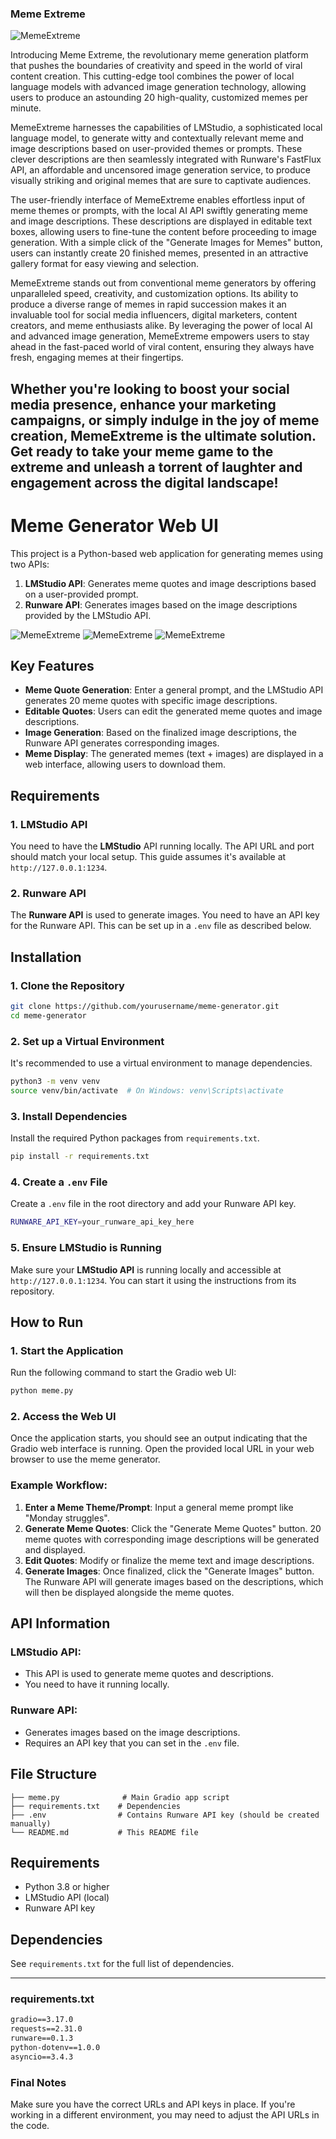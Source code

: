 ### Meme Extreme

![MemeExtreme](MemeExtreme.png)

Introducing Meme Extreme, the revolutionary meme generation platform that pushes the boundaries of creativity and speed in the world of viral content creation. This cutting-edge tool combines the power of local language models with advanced image generation technology, allowing users to produce an astounding 20 high-quality, customized memes per minute.

MemeExtreme harnesses the capabilities of LMStudio, a sophisticated local language model, to generate witty and contextually relevant meme and image descriptions based on user-provided themes or prompts. These clever descriptions are then seamlessly integrated with Runware's FastFlux API, an affordable and uncensored image generation service, to produce visually striking and original memes that are sure to captivate audiences.

The user-friendly interface of MemeExtreme enables effortless input of meme themes or prompts, with the local AI API swiftly generating meme and image descriptions. These descriptions are displayed in editable text boxes, allowing users to fine-tune the content before proceeding to image generation. With a simple click of the "Generate Images for Memes" button, users can instantly create 20 finished memes, presented in an attractive gallery format for easy viewing and selection.

MemeExtreme stands out from conventional meme generators by offering unparalleled speed, creativity, and customization options. Its ability to produce a diverse range of memes in rapid succession makes it an invaluable tool for social media influencers, digital marketers, content creators, and meme enthusiasts alike. By leveraging the power of local AI and advanced image generation, MemeExtreme empowers users to stay ahead in the fast-paced world of viral content, ensuring they always have fresh, engaging memes at their fingertips.

Whether you're looking to boost your social media presence, enhance your marketing campaigns, or simply indulge in the joy of meme creation, MemeExtreme is the ultimate solution. Get ready to take your meme game to the extreme and unleash a torrent of laughter and engagement across the digital landscape!
---

# Meme Generator Web UI

This project is a Python-based web application for generating memes using two APIs:
1. **LMStudio API**: Generates meme quotes and image descriptions based on a user-provided prompt.
2. **Runware API**: Generates images based on the image descriptions provided by the LMStudio API.

![MemeExtreme](UI.png)
![MemeExtreme](UI3.png)
![MemeExtreme](UI2.png)

## Key Features

- **Meme Quote Generation**: Enter a general prompt, and the LMStudio API generates 20 meme quotes with specific image descriptions.
- **Editable Quotes**: Users can edit the generated meme quotes and image descriptions.
- **Image Generation**: Based on the finalized image descriptions, the Runware API generates corresponding images.
- **Meme Display**: The generated memes (text + images) are displayed in a web interface, allowing users to download them.

## Requirements

### 1. LMStudio API
You need to have the **LMStudio** API running locally. The API URL and port should match your local setup. This guide assumes it's available at `http://127.0.0.1:1234`.

### 2. Runware API
The **Runware API** is used to generate images. You need to have an API key for the Runware API. This can be set up in a `.env` file as described below.

## Installation

### 1. Clone the Repository
```bash
git clone https://github.com/yourusername/meme-generator.git
cd meme-generator
```

### 2. Set up a Virtual Environment
It's recommended to use a virtual environment to manage dependencies.

```bash
python3 -m venv venv
source venv/bin/activate  # On Windows: venv\Scripts\activate
```

### 3. Install Dependencies
Install the required Python packages from `requirements.txt`.

```bash
pip install -r requirements.txt
```

### 4. Create a `.env` File
Create a `.env` file in the root directory and add your Runware API key.

```bash
RUNWARE_API_KEY=your_runware_api_key_here
```

### 5. Ensure LMStudio is Running
Make sure your **LMStudio API** is running locally and accessible at `http://127.0.0.1:1234`. You can start it using the instructions from its repository.

## How to Run

### 1. Start the Application
Run the following command to start the Gradio web UI:

```bash
python meme.py
```

### 2. Access the Web UI
Once the application starts, you should see an output indicating that the Gradio web interface is running. Open the provided local URL in your web browser to use the meme generator.

### Example Workflow:

1. **Enter a Meme Theme/Prompt**: Input a general meme prompt like "Monday struggles".
2. **Generate Meme Quotes**: Click the "Generate Meme Quotes" button. 20 meme quotes with corresponding image descriptions will be generated and displayed.
3. **Edit Quotes**: Modify or finalize the meme text and image descriptions.
4. **Generate Images**: Once finalized, click the "Generate Images" button. The Runware API will generate images based on the descriptions, which will then be displayed alongside the meme quotes.

## API Information

### LMStudio API:
- This API is used to generate meme quotes and descriptions.
- You need to have it running locally.
  
### Runware API:
- Generates images based on the image descriptions.
- Requires an API key that you can set in the `.env` file.

## File Structure

```
├── meme.py              # Main Gradio app script
├── requirements.txt    # Dependencies
├── .env                # Contains Runware API key (should be created manually)
└── README.md           # This README file
```

## Requirements

- Python 3.8 or higher
- LMStudio API (local)
- Runware API key

## Dependencies

See `requirements.txt` for the full list of dependencies.

---

### requirements.txt

```txt
gradio==3.17.0
requests==2.31.0
runware==0.1.3
python-dotenv==1.0.0
asyncio==3.4.3
```

### Final Notes
Make sure you have the correct URLs and API keys in place. If you're working in a different environment, you may need to adjust the API URLs in the code.